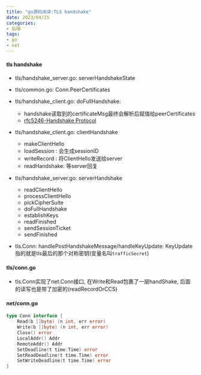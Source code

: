 ```yaml
---
title: "go源码阅读:TLS handshake"
date: 2023/04/25
categories: 
- 后端
tags:
- go
- net
---
```


#### tls handshake
* tls/handshake_server.go: serverHandshakeState

* tls/common.go: Conn.PeerCertificates

* tls/handshake_client.go: doFullHandshake:
    - handshake读取到的certificateMsg最终会解析后赋值给peerCertificates
    - [rfc5246-Handshake Protocol](https://www.rfc-editor.org/rfc/rfc5246#section-7.4)

* tls/handshake_client.go: clientHandshake
    - makeClientHello
    - loadSession : 会生成sessionID
    - writeRecord : 将ClientHello发送给server
    - readHandshake: 等server回复

* tls/handshake_server.go: serverHandshake
    - readClientHello
    - processClientHello
    - pickCipherSuite
    - doFullHandshake
    - establishKeys
    - readFinished
    - sendSessionTicket
    - sendFinished

* tls.Conn: handlePostHandshakeMessage/handleKeyUpdate: KeyUpdate指的就是tls最后的那个对称密钥(变量名叫`trafficSecret`)


#### tls/conn.go
* tls.Conn实现了net.Conn接口, 在Write和Read包裹了一层handShake, 后面的读写也是带了加密的(readRecordOrCCS)


#### net/conn.go
```go
type Conn interface {
    Read(b []byte) (n int, err error)
    Write(b []byte) (n int, err error)
    Close() error
    LocalAddr() Addr
    RemoteAddr() Addr
    SetDeadline(t time.Time) error
    SetReadDeadline(t time.Time) error
    SetWriteDeadline(t time.Time) error
}
```